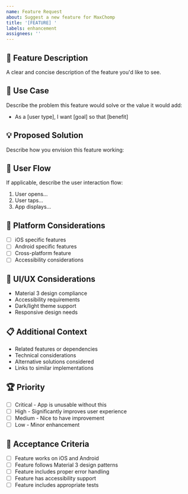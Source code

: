 ```yaml
---
name: Feature Request
about: Suggest a new feature for MaxChomp
title: '[FEATURE] '
labels: enhancement
assignees: ''
---
```


## 🚀 Feature Description
A clear and concise description of the feature you'd like to see.

## 🎯 Use Case
Describe the problem this feature would solve or the value it would add:
- As a [user type], I want [goal] so that [benefit]

## 💡 Proposed Solution
Describe how you envision this feature working:

## 🔄 User Flow
If applicable, describe the user interaction flow:
1. User opens...
2. User taps...
3. App displays...

## 📱 Platform Considerations
- [ ] iOS specific features
- [ ] Android specific features
- [ ] Cross-platform feature
- [ ] Accessibility considerations

## 🎨 UI/UX Considerations
- Material 3 design compliance
- Accessibility requirements
- Dark/light theme support
- Responsive design needs

## 📋 Additional Context
- Related features or dependencies
- Technical considerations
- Alternative solutions considered
- Links to similar implementations

## 🏆 Priority
- [ ] Critical - App is unusable without this
- [ ] High - Significantly improves user experience
- [ ] Medium - Nice to have improvement
- [ ] Low - Minor enhancement

## 🧪 Acceptance Criteria
- [ ] Feature works on iOS and Android
- [ ] Feature follows Material 3 design patterns
- [ ] Feature includes proper error handling
- [ ] Feature has accessibility support
- [ ] Feature includes appropriate tests